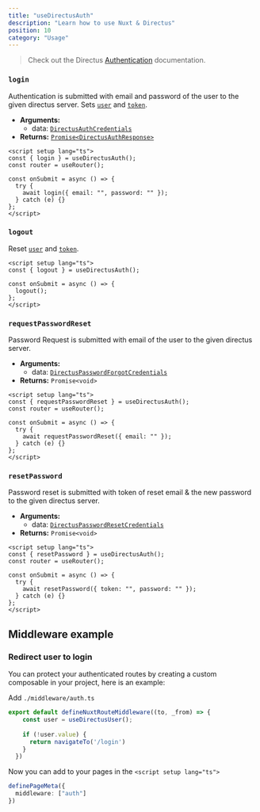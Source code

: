 ```yaml
---
title: "useDirectusAuth"
description: "Learn how to use Nuxt & Directus"
position: 10
category: "Usage"
---
```


> Check out the Directus [Authentication](https://docs.directus.io/reference/authentication/) documentation.

### `login`

Authentication is submitted with email and password of the user to the given directus server. Sets [`user`](/usage/useDirectusUser) and [`token`](/usage#useDirectusToken).

- **Arguments:**
  - data: [`DirectusAuthCredentials`](https://github.com/Intevel/nuxt-directus/blob/master/src/runtime/types/index.d.ts#L3)
- **Returns:** [`Promise<DirectusAuthResponse>`](https://github.com/Intevel/nuxt-directus/blob/master/src/runtime/types/index.d.ts#L9)

```vue [pages/login.vue]
<script setup lang="ts">
const { login } = useDirectusAuth();
const router = useRouter();

const onSubmit = async () => {
  try {
    await login({ email: "", password: "" });
  } catch (e) {}
};
</script>
```

### `logout`

Reset [`user`](/usage/useDirectusUser) and [`token`](/usage#useDirectusToken).

```vue [pages/home.vue]
<script setup lang="ts">
const { logout } = useDirectusAuth();

const onSubmit = async () => {
  logout();
};
</script>
```

### `requestPasswordReset`

Password Request is submitted with email of the user to the given directus server.

- **Arguments:**
  - data: [`DirectusPasswordForgotCredentials`](https://github.com/Intevel/nuxt-directus/blob/master/src/runtime/types/index.d.ts#L16)
- **Returns:** `Promise<void>`

```vue
<script setup lang="ts">
const { requestPasswordReset } = useDirectusAuth();
const router = useRouter();

const onSubmit = async () => {
  try {
    await requestPasswordReset({ email: "" });
  } catch (e) {}
};
</script>
```

### `resetPassword`

Password reset is submitted with token of reset email & the new password to the given directus server.

- **Arguments:**
  - data: [`DirectusPasswordResetCredentials`](https://github.com/Intevel/nuxt-directus/blob/master/src/runtime/types/index.d.ts#L21)
- **Returns:** `Promise<void>`

```vue
<script setup lang="ts">
const { resetPassword } = useDirectusAuth();
const router = useRouter();

const onSubmit = async () => {
  try {
    await resetPassword({ token: "", password: "" });
  } catch (e) {}
};
</script>
```

## Middleware example
### Redirect user to login
You can protect your authenticated routes by creating a custom composable in your project, here is an example:

Add ```./middleware/auth.ts```

```ts
export default defineNuxtRouteMiddleware((to, _from) => {
    const user = useDirectusUser();
  
    if (!user.value) {
      return navigateTo('/login')
    }
  })
```

Now you can add to your pages in the ```<script setup lang="ts">```
```ts
definePageMeta({
  middleware: ["auth"]
})
```